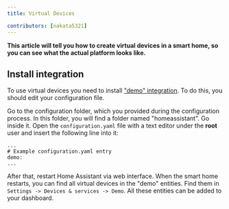 ```yaml
---
title: Virtual Devices

contributors: [nakata5321]
---
```


**This article will tell you how to create virtual devices in a smart home, so you can see what the actual platform looks like.**

## Install integration

To use virtual devices you need to install ["demo" integration](https://www.home-assistant.io/integrations/demo/). 
To do this, you should edit your configuration file.

Go to the configuration folder, which you provided during the configuration process. In this folder, you will find a folder 
named "homeassistant". Go inside it. Open the `configuration.yaml` file with a text editor under the **root** user and insert the following line into it:

<code-helper copy>

```
...
# Example configuration.yaml entry
demo:
...
```

</code-helper>

After that, restart Home Assistant via web interface. When the smart home restarts, you can find all virtual devices in the "demo" entities. 
Find them in `Settings -> Devices & services -> Demo`. All these entities can be added to your dashboard.

<robo-wiki-picture src="home-assistant/demo-entities.png" />
